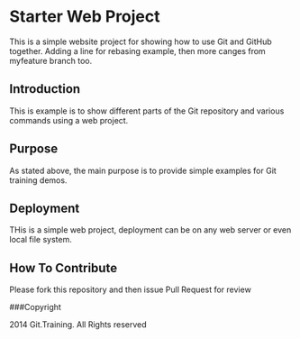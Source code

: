 # Starter Web Project

This is a simple website project for showing how to use Git and GitHub together. Adding a line for rebasing example, then more canges from myfeature branch too.

## Introduction

This is example is to show different parts of the Git repository and various commands using a web project.

## Purpose

As stated above, the main purpose is to provide simple examples for Git training demos.

## Deployment

THis is a simple web project, deployment can be on any web server or even local file system.

## How To Contribute

Please fork this repository and then issue Pull Request for review

###Copyright

2014 Git.Training. All Rights reserved